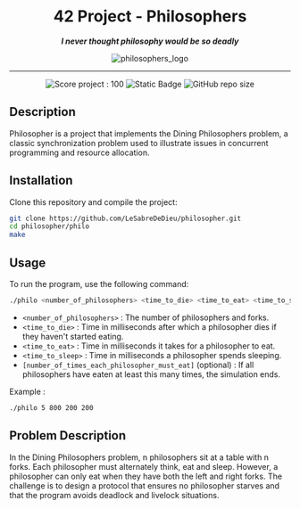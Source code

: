 <h1 align="center">
	42 Project - Philosophers
</h1>

<p align="center">
	<b><i> I never thought philosophy would be so deadly </i></b>
</p>

<p align="center">
	<img src="https://raw.githubusercontent.com/ayogun/42-project-badges/refs/heads/main/badges/philosopherse.png" alt="philosophers_logo" />
</p>

---
<p align="center">
	<img src="https://img.shields.io/badge/Score-100-green?style=none&logo=42" alt="Score project : 100"/>
	<img alt="Static Badge" src="https://img.shields.io/badge/Outstanding-0-blue?style=none&logo=42">
	<img alt="GitHub repo size" src="https://img.shields.io/github/repo-size/LeSabreDeDieu/philosopher?style=none&logo=github">
</p>

## Description
Philosopher is a project that implements the Dining Philosophers problem, a classic synchronization problem used to illustrate issues in concurrent programming and resource allocation.

## Installation
Clone this repository and compile the project:
```bash
git clone https://github.com/LeSabreDeDieu/philosopher.git
cd philosopher/philo
make
```

## Usage
To run the program, use the following command:
```bash
./philo <number_of_philosophers> <time_to_die> <time_to_eat> <time_to_sleep> [number_of_times_each_philosopher_must_eat]
```
- `<number_of_philosophers>` : The number of philosophers and forks.
- `<time_to_die>` : Time in milliseconds after which a philosopher dies if they haven't started eating.
- `<time_to_eat>` : Time in milliseconds it takes for a philosopher to eat.
- `<time_to_sleep>` : Time in milliseconds a philosopher spends sleeping.
- `[number_of_times_each_philosopher_must_eat]` (optional) : If all philosophers have eaten at least this many times, the simulation ends.

Example :
```bash
./philo 5 800 200 200
```

## Problem Description
In the Dining Philosophers problem, n philosophers sit at a table with n forks. Each philosopher must alternately think, eat and sleep. However, a philosopher can only eat when they have both the left and right forks. The challenge is to design a protocol that ensures no philosopher starves and that the program avoids deadlock and livelock situations.
